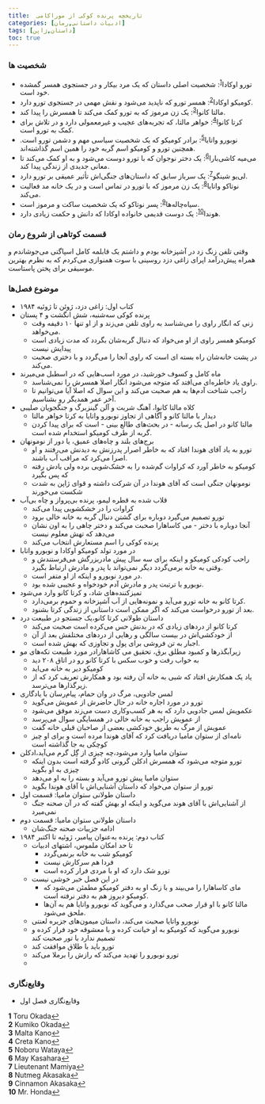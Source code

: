 ```yaml
---
title:  تاریخچه پرنده کوکی از موراکامی
categories: [ادبیات داستانی,رمان]
tags: [داستان,ژاپن]
toc: true
---
```


### شخصیت ها
- تورو اوکادا<sup id="a1">[1](#f1)</sup>: شخصیت اصلی داستان که یک مرد بیکار و در جستجوی همسر گمشده خود است.
- کومیکو اوکادا<sup id="a2">[2](#f2)</sup>: همسر تورو که ناپدید می‌شود و نقش مهمی در جستجوی تورو دارد.
- مالتا کانوا<sup id="a3">[3](#f3)</sup>: یک زن مرموز که به تورو کمک می‌کند تا همسرش را پیدا کند.
- کرتا کانوا<sup id="a4">[4](#f4)</sup>: خواهر مالتا، که تجربه‌های عجیب و غیرمعمولی دارد و در تلاش برای کمک به تورو است.
- نوبورو واتایا<sup id="a5">[5](#f5)</sup>: برادر کومیکو که یک شخصیت سیاسی مهم و دشمن تورو است. همچنین تورو و کومیکو اسم گربه خود را همین اسم گذاشته‌اند.
- می‌میه کاشی‌بارا<sup id="a6">[6](#f6)</sup>: یک دختر نوجوان که با تورو دوست می‌شود و به او کمک می‌کند تا معانی جدیدی از زندگی پیدا کند.
- لی‌یو شینگو<sup id="a7">[7](#f7)</sup>: یک سرباز سابق که داستان‌های جنگی‌اش تأثیر عمیقی بر تورو دارد.
- نوتاکو واتایا<sup id="a8">[8](#f8)</sup>: یک زن مرموز که با تورو در تماس است و در یک خانه مد فعالیت می‌کند.
- سیاه‌چاله‌ها<sup id="a9">[9](#f9)</sup>: پسر نوتاکو که یک شخصیت ساکت و مرموز است.
- هوندا<sup id="a10">[10](#f10)</sup>: یک دوست قدیمی خانواده اوکادا که دانش و حکمت زیادی دارد.

### قسمت کوتاهی از شروع رمان
وقتی تلفن زنگ زد در آشپزخانه بودم و داشتم یک قابلمه کامل اسپاگتی می‌جوشاندم و همراه پیش‌درآمد اپرای زاغی دزد روسینی با سوت همنوازی می‌کردم که به نظرم بهترین موسیقی برای پختن پاستاست.

### موضوع فصل‌ها

-  کتاب اول: زاغی دزد، ژوئن تا ژوئیه ۱۹۸۴
  - پرنده کوکی سه‌شنبه، شش انگشت و ۴ پستان
    - زنی که انگار راوی را می‌شناسد به راوی تلفن می‌زند و از او تنها ۱۰ دقیفه وقت می‌خواهد.
    - کومیکو همسر راوی از او می‌خواد که دنبال گربه‌شان بگردد که مدت زیادی است پیدایش نیست
    - در پشت خانه‌شان راه بسته ای‌ است که راوی آنجا را می‌گردد و با دختری صحبت می‌کند.
  - ماه کامل و کسوف خورشید، در مورد اسب‌هایی که در اسطبل می‌میرند
    - راوی یاد خاطره‌ای می‌افتد که متوجه می‌شود انگار اصلا همسرش را نمی‌شناسد.
    - راجب شناخت آدم‌ها به هم صحبت می‌کند و این سوال که اصلا آیا می‌توانیم تا آخر عمر همدیگر رو بشناسیم.
  - کلاه مالتا کانوا، آهنگ شربت و آلن گینزبرگ و جنگجویان صلیبی
    - دیدار با مالتا کانو و آگاهی از تجاوز نوبورو واتایا به کرتا خواهر مالتا
    - مالتا کانو در اصل یک رسانه - در بحث‌های طالع بینی - است که برای پیدا کردن گربه از طرف کومیکو استخدام شده است.
  - برج‌های بلند و چاه‌های عمیق، یا دور از نومونهان
    - تورو به یاد آقای هوندا افتاد که به خاطر اصرار پدرزنش به دیدنش می‌رفتند و او اصرا می‌کرد که مراقب آب باشند.
    - کومیکو به خاطر آورد که کراوات گم‌شده را به خشک‌شویی برده ولی یادش رفته که پس بگیرد
    - نومونهان جنگی است که آقای هوندا در آن شرکت داشته و قوای ژاپن به شدت شکست می‌خورند
  - قلاب شده به قطره لیمو، پرنده بی‌پرواز و چاه ‌بی‌آب
    - کراوات را در خشکشویی پیدا می‌کند
    - تورو تصمیم می‌گیرد دوباره برای گشتن دنبال گربه به خانه خالی برود
    - آنجا دوباره با دختر - می کاساهارا صحبت می‌کند و دختر چاهی را به اون نشان می‌دهد که تهش معلوم نیست
    - پرنده کوکی را اسم مستعارش انتخاب می‌کند
  - در مورد تولد کومیکو اوکادا و نوبورو واتابا
    - راحب کودکی کومیکو و اینکه برای سه سال پیش مادربزرگش می‌فرستندش و وقتی به خانه برمی‌گردد دیگر نمی‌تواند با پدر و مادرش ارتباط بگیرد.
    - در مورد نوبورو و اینکه از او متفر است.
    - نوبورو با ترتبت پدر و مادرش آدم خودخواه و عجیبی شده بود.
  - تمیزکننده‌های شاد، و کرتا کانو وارد می‌شود
    - کرتا کانو به خانه تورو می‌آید و نمونه‌هایی از آب آشپزخانه و حموم برمی‌دارد.
    - بعد از تورو درخواست می‌کند که اگر ممکن است داستانی از زتدگی کرتا بشنود. 
  - داستان طولانی کرتا کانو،‌یک جستجو در طبیعت درد
    - کرتا کانو از درد‌های زیادی که در بدنش حس می‌کرده است صحبت می‌کند
    - از خودکشی‌اش در بیست سالگی و رهایی از درد‌های مختلفش بعد از آن
    - اجبار به تن فروشی برای پول و تجاوزی که بهش شده است.
  - زیرآبگذرها و کمبود مطلق برق، تحقیق می کاشاهارادر مورد طبیعت تکه‌های مو
    - به خواب رفت و خوب سکس با کرتا کانو رو  در اتاق ۲۰۸ دید
    - کومیکو دیر به خانه می‌اید
    - یاد یک همکارش افتاد که شبی به خانه آن رفته بود و همکارش تعریف کرد که از زیرگذار‌ها می‌ترسد.
  - لمس جادویی، مرگ در وان حمام، پیام‌رسان با یادگاری
    - تورو در مورد اجاره خانه در حال حاضرش از عمویش می‌گوید
    - عکمویش لمس جادویی دارد که به هر کسب‌وکاری دست می‌زند موفق می‌شود
    - از عمویش راجب به خانه‌ خالی در همسایگی سوال می‌پرسد
    - عمویش از مرگ به طریق خودکشی بعضی از صاحبان قبلی خانه گفت
    - نامه‌ای از ستوان مامیا دریافت کرد که آقای هوندا مرده است و برای او چیز کوچکی به جا گذاشته است
  - ستوان مامیا وارد می‌شود،‌چه چیزی از گِل گرم می‌آید،‌ادکلن
    - تورو متوجه می‌شود که همسرش ادکلن گرونی کادو گرفته است بدون اینکه چیزی به او بگوید
    - ستوان مامیا پیش تورو می‌آید و بسته را به او می‌دهد 
    - تورو از ستوان می‌خواد که داستان آشنایی‌اش با آقای هوندا بگوید
  - داستان طولانی ستوان مامیا: قسمت اول
    - از آشنایی‌اش با آقای هوند می‌گوید و اینکه او بهش گفته که در آن صحنه جنگ نمی‌میرد
  - داستان طولانی ستوان مامیا: قسمت دوم
    - ادامه جزییات صحنه جنگ‌شان
- کتاب دوم: پرنده به‌عنوان پیامبر، ژوئیه تا اکتبر ۱۹۸۴
  - تا حد امکان ملموس، اشتهای ادبیات
    - کومیکو شب به خانه برنمی‌گردد
    - فردا هم سرکارش نیست
    - تورو شک دارد که او با مردی فرار کرده است
  - در این فصل خبر خوشی نیست
    - مای کاساهارا را می‌بیند و با زنگ او به دفتر کومیکو مطمئن می‌شود که کومیکو دیروز هم به دفتر نرفته است.
    -  مالتا کانو با او قرار صحب می‌گذارد و می‌گوید که نوبورو واتایا هم به آن‌ها ملحق می‌شود.
  -  نوبورو واتایا صحبت می‌کند، داستان میمون‌های جزیره لعنتی
    - نوبورو می‌گوید که کومیکو به او خیانت کرده و با معشوقه خود فرار کرده و تصمیم ندارد با تور صحبت کند
    - تورو باید با طلاق موافقت کند
    - تورو نوبورو را تهدید می‌کند که رازش را برملا می‌کند
  - 
 
### وقایع‌نگاری
- وقایع‌نگاری فصل اول


<b id="f1">1</b> <span class="footnote">Toru Okada</span>[↩](#a1)
<br><b id="f2">2</b> <span class="footnote">Kumiko Okada</span>[↩](#a2)
<br><b id="f3">3</b> <span class="footnote">Malta Kano</span>[↩](#a3)
<br><b id="f4">4</b> <span class="footnote">Creta Kano</span>[↩](#a4)
<br><b id="f5">5</b> <span class="footnote">Noboru Wataya</span>[↩](#a5)
<br><b id="f6">6</b> <span class="footnote">May Kasahara</span>[↩](#a6)
<br><b id="f7">7</b> <span class="footnote">Lieutenant Mamiya</span>[↩](#a7)
<br><b id="f8">8</b> <span class="footnote">Nutmeg Akasaka</span>[↩](#a8)
<br><b id="f9">9</b> <span class="footnote">Cinnamon Akasaka</span>[↩](#a9)
<br><b id="f10">10</b> <span class="footnote">Mr. Honda</span>[↩](#a10)